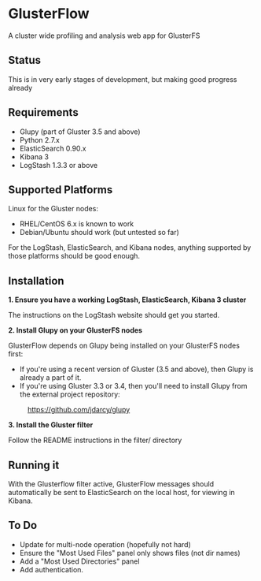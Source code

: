 GlusterFlow
===========

A cluster wide profiling and analysis web app for GlusterFS

Status
------

This is in very early stages of development, but making good progress already

Requirements
------------

* Glupy (part of Gluster 3.5 and above)
* Python 2.7.x
* ElasticSearch 0.90.x
* Kibana 3
* LogStash 1.3.3 or above

Supported Platforms
-------------------

Linux for the Gluster nodes:
* RHEL/CentOS 6.x is known to work
* Debian/Ubuntu should work (but untested so far)

For the LogStash, ElasticSearch, and Kibana nodes, anything
supported by those platforms should be good enough.


Installation
------------

__1. Ensure you have a working LogStash, ElasticSearch, Kibana 3 cluster__

The instructions on the LogStash website should get you started.

__2. Install Glupy on your GlusterFS nodes__

GlusterFlow depends on Glupy being installed on your GlusterFS nodes first:

* If you're using a recent version of Gluster (3.5 and above), then Glupy is
already a part of it.
* If you're using Gluster 3.3 or 3.4, then you'll need to install Glupy from
the external project repository:

&nbsp; &nbsp; &nbsp; &nbsp; &nbsp; https://github.com/jdarcy/glupy

__3. Install the Gluster filter__

Follow the README instructions in the filter/ directory


Running it
----------

With the Glusterflow filter active, GlusterFlow messages should automatically
be sent to ElasticSearch on the local host, for viewing in Kibana.


To Do
-----

* Update for multi-node operation (hopefully not hard)
* Ensure the "Most Used Files" panel only shows files (not dir names)
* Add a "Most Used Directories" panel
* Add authentication.

